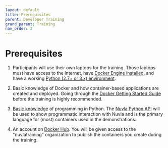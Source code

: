```yaml
---
layout: default
title: Prerequisites
parent: Developer Training
grand_parent: Training
nav_order: 2
---
```


Prerequisites
=============

   1. Participants will use their own laptops for the training.  Those
      laptops must have access to the Internet, have [Docker Engine
      installed](https://docs.docker.com/install/), and have a working
      [Python (2.7+ or 3.x)
      environment](https://www.python.org/downloads/).
   
   1. Basic knowledge of Docker and how container-based applications
      are created and deployed. Going through the [Docker Getting
      Started Guide](https://docs.docker.com/get-started/) before the
      training is highly recommended.

   1. [Basic knowledge](https://wiki.python.org/moin/BeginnersGuide)
      of programming in Python. The [Nuvla Python
      API](https://pypi.org/project/nuvla-api/) will be used to show
      programmatic interaction with Nuvla and is the primary language
      for (most) containers used in the demonstrations.

   1. An account on [Docker Hub](https://hub.docker.com/). You will be
      given access to the "nuvlatraining" organization to publish the
      containers you create during the training.


